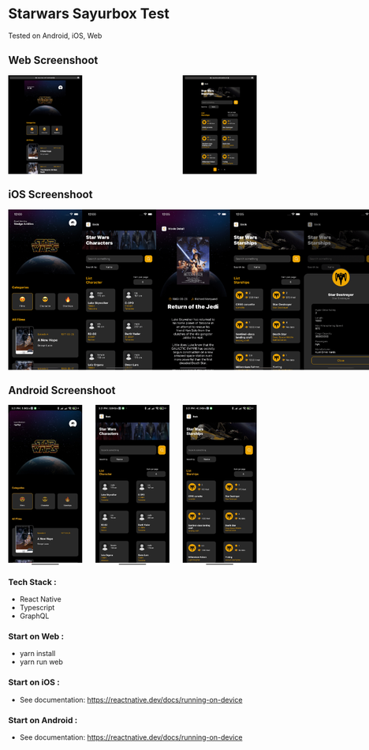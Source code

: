 
# Starwars Sayurbox Test
Tested on Android, iOS, Web

## Web Screenshoot
<div style="display: flex; flex-direction: row; justify-content: space-between">
 <img style="width: 150px" src="preview_app/web/web-1.png"/>
 <img style="width: 150px" src="preview_app/web/web-2.png"/>
</div>

## iOS Screenshoot
<div style="display: flex; flex-direction: row; justify-content: space-between">
 <img style="width: 150px" src="preview_app/ios/ios-1.png"/>
 <img style="width: 150px" src="preview_app/ios/ios-2.png"/>
 <img style="width: 150px" src="preview_app/ios/ios-3.png"/>
 <img style="width: 150px" src="preview_app/ios/ios-4.png"/>
 <img style="width: 150px" src="preview_app/ios/ios-5.png"/>
</div>

## Android Screenshoot
<div style="display: flex; flex-direction: row; justify-content: space-between">
 <img style="width: 150px" src="preview_app/android/android-1.jpeg"/>
 <img style="width: 150px" src="preview_app/android/android-2.jpeg"/>
 <img style="width: 150px" src="preview_app/android/android-3.jpeg"/>
</div>

### Tech Stack :
 - React Native
 - Typescript
 - GraphQL

### Start on Web :
- yarn install
- yarn run web 

### Start on iOS :
 - See documentation: https://reactnative.dev/docs/running-on-device

### Start on Android :
 - See documentation: https://reactnative.dev/docs/running-on-device


